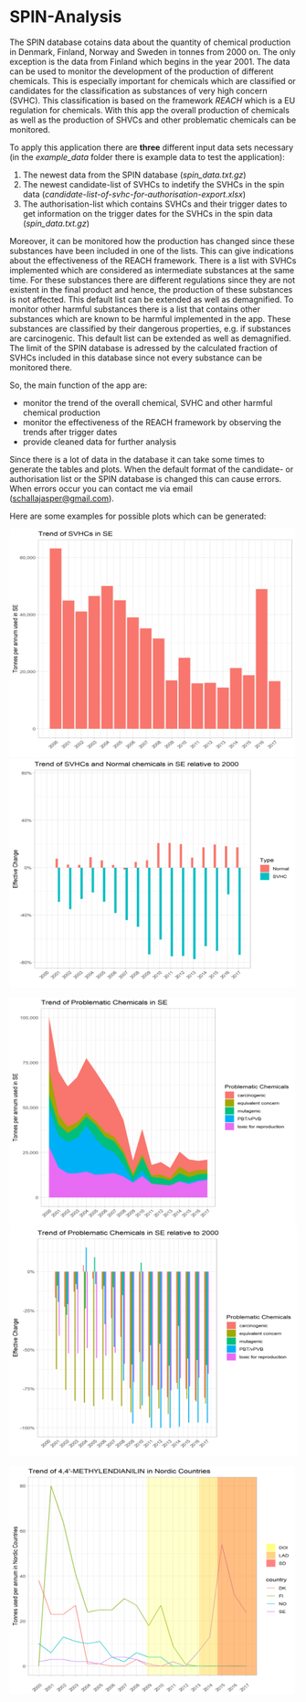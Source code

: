 # SPIN-Analysis

The SPIN database cotains data about the quantity of chemical production in Denmark, Finland, Norway and Sweden in tonnes from 2000 on. The only exception is the data from Finland which begins in the year 2001. The data can be used to monitor the development of the production of different chemicals. This is especially important for chemicals which are classified or candidates for the classification as substances of very high concern (SVHC). This classification is based on the framework *REACH* which is a EU regulation for chemicals. With this app the overall production of chemicals as well as the production of SHVCs and other problematic chemicals can be monitored. 

To apply this application there are **three** different input data sets necessary (in the *example_data* folder there is example data to test the application):
1. The newest data from the SPIN database (*spin_data.txt.gz*)
2. The newest candidate-list of SVHCs to indetify the SVHCs in the spin data (*candidate-list-of-svhc-for-authorisation-export.xlsx*)
3. The authorisation-list which contains SVHCs and their trigger dates to get information on the trigger dates for the SVHCs in the spin data (*spin_data.txt.gz*)

Moreover, it can be monitored how the production has changed since these substances have been included in one of the lists. This can give indications about the effectiveness of the REACH framework. There is a list with SVHCs implemented which are considered as intermediate substances at the same time. For these substances there are different regulations since they are not existent in the final product and hence, the production of these substances is not affected. This default list can be extended as well as demagnified. To monitor other harmful substances there is a list that contains other substances which are known to be harmful implemented in the app. These substances are classified by their dangerous properties, e.g. if substances are carcinogenic. This default list can be extended as well as demagnified. The limit of the SPIN database is adressed by the calculated fraction of SVHCs included in this database since not every substance can be monitored there.

So, the main function of the app are:
- monitor the trend of the overall chemical, SVHC and other harmful chemical production
- monitor the effectiveness of the REACH framework by observing the trends after trigger dates
- provide cleaned data for further analysis

Since there is a lot of data in the database it can take some times to generate the tables and plots. When the default format of the candidate- or authorisation list or the SPIN database is changed this can cause errors. When errors occur you can contact me via email (schallajasper@gmail.com).

Here are some examples for possible plots which can be generated:

<p float="left">
<img src="/SPIN-analysis/example_plots/spin_trend.png" width="500" height="400"/>
<img src="/SPIN-analysis/example_plots/spin_rel_trend.png" width="500" height="400"/>
</p>
<p float="left">
<img src="/SPIN-analysis/example_plots/spin_prob_trend.png" width="500" height="400"/>
<img src="/SPIN-analysis/example_plots/spin_rel_pob_trend.png" width="550" height="400"/>
</p>
<p>
<img src="/SPIN-analysis/example_plots/spin_timeline.png" width="500" height="400" align="center"/>
</p>


